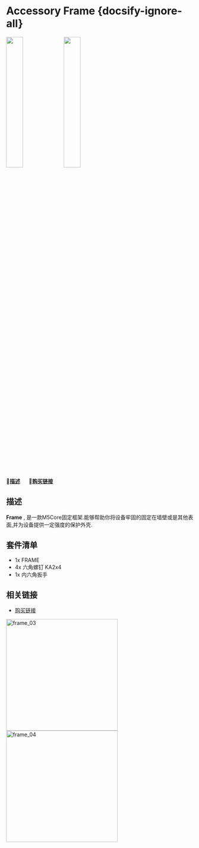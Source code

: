 # Accessory Frame {docsify-ignore-all}

<img src="assets/img/product_pics/accessory/frame_01.jpg" width="30%" height="30%">

<img src="assets/img/product_pics/accessory/frame_02.jpg" width="30%" height="30%">

:memo:**[描述](#描述)**&nbsp;&nbsp;&nbsp;&nbsp;&nbsp;&nbsp;🛒**[购买链接](https://m5stack.com/collections/m5-accessory/products/frame-panel-extended-install-components)**

## 描述

**Frame** , 是一款M5Core固定框架.能够帮助你将设备牢固的固定在墙壁或是其他表面,并为设备提供一定强度的保护外壳.

## 套件清单

-  1x FRAME
-  4x 六角螺钉 KA2x4
-  1x 内六角扳手

## 相关链接

- [购买链接](https://www.aliexpress.com/store/product/M5Stack-2/3226069_32874948519.html)

<img src="assets/img/product_pics/accessory/frame_03.jpg" alt="frame_03" width="300px" height="300px">

<img src="assets/img/product_pics/accessory/frame_04.jpg" alt="frame_04" width="300px" height="300px">

